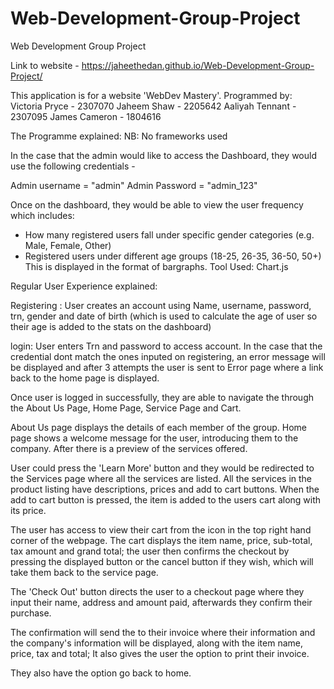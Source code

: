 # Web-Development-Group-Project

Web Development Group Project

Link to website - https://jaheethedan.github.io/Web-Development-Group-Project/

This application is for a website 'WebDev Mastery'.
Programmed by:
Victoria Pryce - 2307070
Jaheem Shaw - 2205642
Aaliyah Tennant - 2307095
James Cameron - 1804616

The Programme explained:
NB: No frameworks used

In the case that the admin would like to access the Dashboard, they would use the following credentials -

Admin username = "admin"
Admin Password = "admin_123"

Once on the dashboard, they would be able to view the user frequency which includes:

- How many registered users fall under specific gender categories (e.g. Male, Female, Other)
- Registered users under different age groups (18-25, 26-35, 36-50, 50+)
  This is displayed in the format of bargraphs.
  Tool Used: Chart.js

Regular User Experience explained:

Registering :
User creates an account using Name, username, password, trn, gender and date of birth (which is used to calculate the age of user so their age is added to the stats on the dashboard)

login:
User enters Trn and password to access account.
In the case that the credential dont match the ones inputed on registering, an error message will be displayed and after 3 attempts the user is sent to Error page where a link back to the home page is displayed.

Once user is logged in successfully, they are able to navigate the through the About Us Page, Home Page, Service Page and Cart.

About Us page displays the details of each member of the group.
Home page shows a welcome message for the user, introducing them to the company. After there is a preview of the services offered.

User could press the 'Learn More' button and they would be redirected to the Services page where all the services
are listed.
All the services in the product listing have descriptions, prices and add to cart buttons.
When the add to cart button is pressed, the item is added to the users cart along with its price.

The user has access to view their cart from the icon in the top right hand corner of the webpage.
The cart displays the item name, price, sub-total, tax amount and grand total; the user then confirms the checkout by pressing the displayed button or the cancel button if they wish, which will take them back to the service page.

The 'Check Out' button directs the user to a checkout page where they input their name, address and amount paid, afterwards they confirm their purchase.

The confirmation will send the to their invoice where their information and the company's information will be displayed, along with the item name, price, tax and total; It also gives the user the option to print their invoice.

They also have the option go back to home.
